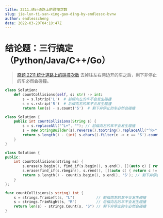 ```yaml
---
title: 2211.统计道路上的碰撞次数
slug: jie-lun-ti-san-xing-gao-ding-by-endlessc-bvnw
author: endlesscheng
date: 2022-03-20T04:10:47Z
---
```

# 结论题：三行搞定（Python/Java/C++/Go）
 
> [原题 2211.统计道路上的碰撞次数](https://leetcode.cn/problems/count-collisions-on-a-road)
去掉往左右两边开的车之后，剩下非停止的车必然会碰撞。 

```python [sol1-Python3]
class Solution:
    def countCollisions(self, s: str) -> int:
        s = s.lstrip('L')  # 前缀向左的车不会发生碰撞
        s = s.rstrip('R')  # 后缀向右的车不会发生碰撞
        return len(s) - s.count('S')  # 剩下非停止的车必然会碰撞
```

```java [sol1-Java]
class Solution {
    public int countCollisions(String s) {
        s = s.replaceAll("^L+", ""); // 前缀向左的车不会发生碰撞
        s = new StringBuilder(s).reverse().toString().replaceAll("^R+", ""); // 后缀向右的车不会发生碰撞
        return s.length() - (int) s.chars().filter(c -> c == 'S').count(); // 剩下非停止的车必然会碰撞
    }
}
```

```cpp [sol1-C++]
class Solution {
public:
    int countCollisions(string &s) {
        s.erase(s.begin(), find_if(s.begin(), s.end(), [](auto c) { return c != 'L'; })); // 前缀向左的车不会发生碰撞
        s.erase(find_if(s.rbegin(), s.rend(), [](auto c) { return c != 'R'; }).base(), s.end()); // 后缀向右的车不会发生碰撞
        return s.length() - count(s.begin(), s.end(), 'S'); // 剩下非停止的车必然会碰撞
    }
};
```

```go [sol1-Go]
func countCollisions(s string) int {
	s = strings.TrimLeft(s, "L")          // 前缀向左的车不会发生碰撞
	s = strings.TrimRight(s, "R")         // 后缀向右的车不会发生碰撞
	return len(s) - strings.Count(s, "S") // 剩下非停止的车必然会碰撞
}
```
